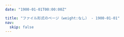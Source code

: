 ```yaml
---
date: "1900-01-01T00:00:00Z"

title: "ファイル形式のページ（weight:なし） - 1900-01-01"
nav:
  skip: false
---
```

